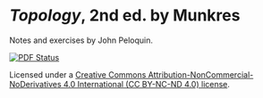 # _Topology_, 2nd ed. by Munkres
Notes and exercises by John Peloquin.

[![PDF Status](https://www.sharelatex.com/github/repos/blargoner/math-topology-munkres/builds/latest/badge.svg)](https://www.sharelatex.com/github/repos/blargoner/math-topology-munkres/builds/latest/output.pdf)

Licensed under a [Creative Commons Attribution-NonCommercial-NoDerivatives 4.0 International (CC BY-NC-ND 4.0) license](http://creativecommons.org/licenses/by-nc-nd/4.0/).
